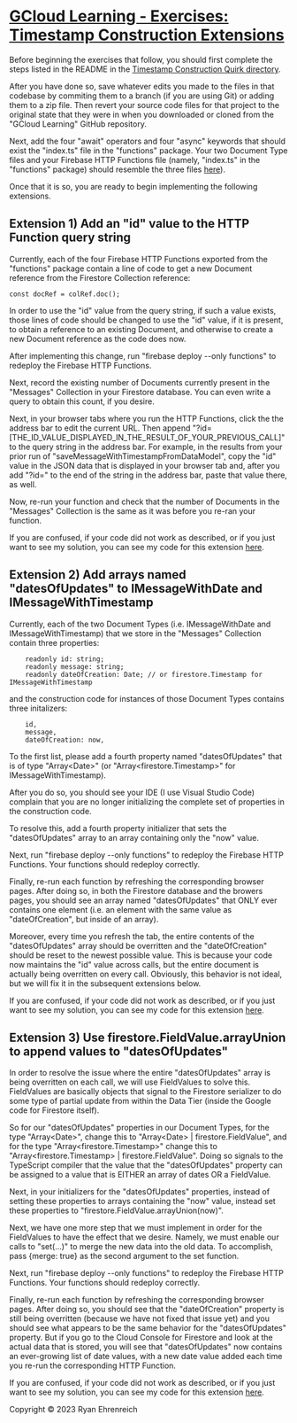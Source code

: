 # [GCloud Learning - Exercises: Timestamp Construction Extensions](https://github.com/rehrenreich/gcloud-learning/tree/main/exercises/timestamp_construction_extensions)

Before beginning the exercises that follow, you should first complete the steps listed in the README in the [Timestamp Construction Quirk directory](https://github.com/rehrenreich/gcloud-learning/tree/main/quirks/timestamp_construction).

After you have done so, save whatever edits you made to the files in that codebase by commiting them to a branch (if you are using Git) or adding them to a zip file. Then revert your source code files for that project to the original state that they were in when you downloaded or cloned from the "GCloud Learning" GitHub repository.

Next, add the four "await" operators and four "async" keywords that should exist the "index.ts" file in the "functions" package. Your two Document Type files and your Firebase HTTP Functions file (namely, "index.ts" in the "functions" package) should resemble the three files [here](https://github.com/rehrenreich/gcloud-learning/tree/main/exercises/timestamp_construction_extensions/at_start)).

Once that it is so, you are ready to begin implementing the following extensions.

## Extension 1) Add an "id" value to the HTTP Function query string

Currently, each of the four Firebase HTTP Functions exported from the "functions" package contain a line of code to get a new Document reference from the Firestore Collection reference:

```
const docRef = colRef.doc();
```

In order to use the "id" value from the query string, if such a value exists, those lines of code should be changed to use the "id" value, if it is present, to obtain a reference to an existing Document, and otherwise to create a new Document reference as the code does now.

After implementing this change, run "firebase deploy --only functions" to redeploy the Firebase HTTP Functions.

Next, record the existing number of Documents currently present in the "Messages" Collection in your Firestore database. You can even write a query to obtain this count, if you desire.

Next, in your browser tabs where you run the HTTP Functions, click the the address bar to edit the current URL. Then append "?id=[THE_ID_VALUE_DISPLAYED_IN_THE_RESULT_OF_YOUR_PREVIOUS_CALL]" to the query string in the address bar. For example, in the results from your prior run of "saveMessageWithTimestampFromDataModel", copy the "id" value in the JSON data that is displayed in your browser tab and, after you add "?id=" to the end of the string in the address bar, paste that value there, as well.

Now, re-run your function and check that the number of Documents in the "Messages" Collection is the same as it was before you re-ran your function.

If you are confused, if your code did not work as described, or if you just want to see my solution, you can see my code for this extension [here](https://github.com/rehrenreich/gcloud-learning/tree/main/exercises/timestamp_construction_extensions/extension_01).

## Extension 2) Add arrays named "datesOfUpdates" to IMessageWithDate and IMessageWithTimestamp

Currently, each of the two Document Types (i.e. IMessageWithDate and IMessageWithTimestamp) that we store in the "Messages" Collection contain three properties:

```
    readonly id: string;
    readonly message: string;
    readonly dateOfCreation: Date; // or firestore.Timestamp for IMessageWithTimestamp
```

and the construction code for instances of those Document Types contains three initalizers:

```
    id,
    message,
    dateOfCreation: now,
```

To the first list, please add a fourth property named "datesOfUpdates" that is of type "Array&lt;Date&gt;" (or "Array&lt;firestore.Timestamp&gt;" for IMessageWithTimestamp).

After you do so, you should see your IDE (I use Visual Studio Code) complain that you are no longer initializing the complete set of properties in the construction code.

To resolve this, add a fourth property initializer that sets the "datesOfUpdates" array to an array containing only the "now" value.

Next, run "firebase deploy --only functions" to redeploy the Firebase HTTP Functions. Your functions should redeploy correctly.

Finally, re-run each function by refreshing the corresponding browser pages. After doing so, in both the Firestore database and the browers pages, you should see an array named "datesOfUpdates" that ONLY ever contains one element (i.e. an element with the same value as "dateOfCreation", but inside of an array). 

Moreover, every time you refresh the tab, the entire contents of the "datesOfUpdates" array should be overritten and the "dateOfCreation" should be reset to the newest possible value. This is because your code now maintains the "id" value across calls, but the entire document is actually being overritten on every call. Obviously, this behavior is not ideal, but we will fix it in the subsequent extensions below.

If you are confused, if your code did not work as described, or if you just want to see my solution, you can see my code for this extension [here](https://github.com/rehrenreich/gcloud-learning/tree/main/exercises/timestamp_construction_extensions/extension_02).

## Extension 3) Use firestore.FieldValue.arrayUnion to append values to "datesOfUpdates"

In order to resolve the issue where the entire "datesOfUpdates" array is being overritten on each call, we will use FieldValues to solve this. FieldValues are basically objects that signal to the Firestore serializer to do some type of partial update from within the Data Tier (inside the Google code for Firestore itself).

So for our "datesOfUpdates" properties in our Document Types, for the type "Array&lt;Date&gt;", change this to "Array&lt;Date&gt; | firestore.FieldValue", and for the type "Array&lt;firestore.Timestamp&gt;" change this to "Array&lt;firestore.Timestamp&gt; | firestore.FieldValue". Doing so signals to the TypeScript compiler that the value that the "datesOfUpdates" property can be assigned to a value that is EITHER an array of dates OR a FieldValue.

Next, in your initializers for the "datesOfUpdates" properties, instead of setting these properties to arrays containing the "now" value, instead set these properties to "firestore.FieldValue.arrayUnion(now)".

Next, we have one more step that we must implement in order for the FieldValues to have the effect that we desire. Namely, we must enable our calls to "set(...)" to merge the new data into the old data. To accomplish, pass {merge: true} as the second argument to the set function.

Next, run "firebase deploy --only functions" to redeploy the Firebase HTTP Functions. Your functions should redeploy correctly.

Finally, re-run each function by refreshing the corresponding browser pages. After doing so, you should see that the "dateOfCreation" property is still being overritten (because we have not fixed that issue yet) and you should see what appears to be the same behavior for the "datesOfUpdates" property. But if you go to the Cloud Console for Firestore and look at the actual data that is stored, you will see that "datesOfUpdates" now contains an ever-growing list of date values, with a new date value added each time you re-run the corresponding HTTP Function.

If you are confused, if your code did not work as described, or if you just want to see my solution, you can see my code for this extension [here](https://github.com/rehrenreich/gcloud-learning/tree/main/exercises/timestamp_construction_extensions/extension_03).

Copyright © 2023 Ryan Ehrenreich